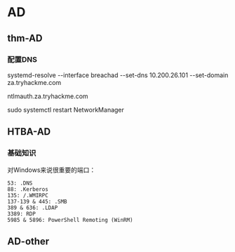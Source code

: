 # AD

## thm-AD

### 配置DNS

systemd-resolve --interface breachad --set-dns 10.200.26.101 --set-domain za.tryhackme.com

ntlmauth.za.tryhackme.com

sudo systemctl restart NetworkManager


## HTBA-AD

### 基础知识

对Windows来说很重要的端口：
```
53: .DNS
88: .Kerberos
135: /.WMIRPC
137-139 & 445: .SMB
389 & 636: .LDAP
3389: RDP
5985 & 5896: PowerShell Remoting (WinRM)
```

## AD-other


